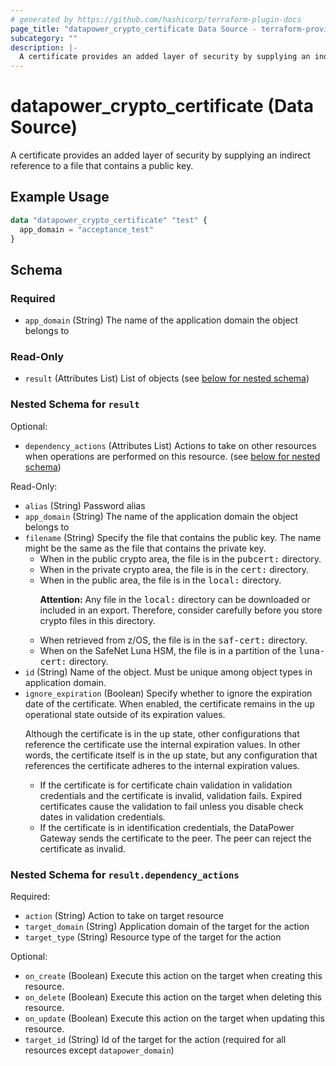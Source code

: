 ```yaml
---
# generated by https://github.com/hashicorp/terraform-plugin-docs
page_title: "datapower_crypto_certificate Data Source - terraform-provider-datapower"
subcategory: ""
description: |-
  A certificate provides an added layer of security by supplying an indirect reference to a file that contains a public key.
---
```


# datapower_crypto_certificate (Data Source)

A certificate provides an added layer of security by supplying an indirect reference to a file that contains a public key.

## Example Usage

```terraform
data "datapower_crypto_certificate" "test" {
  app_domain = "acceptance_test"
}
```

<!-- schema generated by tfplugindocs -->
## Schema

### Required

- `app_domain` (String) The name of the application domain the object belongs to

### Read-Only

- `result` (Attributes List) List of objects (see [below for nested schema](#nestedatt--result))

<a id="nestedatt--result"></a>
### Nested Schema for `result`

Optional:

- `dependency_actions` (Attributes List) Actions to take on other resources when operations are performed on this resource. (see [below for nested schema](#nestedatt--result--dependency_actions))

Read-Only:

- `alias` (String) Password alias
- `app_domain` (String) The name of the application domain the object belongs to
- `filename` (String) Specify the file that contains the public key. The name might be the same as the file that contains the private key. <ul><li>When in the public crypto area, the file is in the <tt>pubcert:</tt> directory.</li><li>When in the private crypto area, the file is in the <tt>cert:</tt> directory.</li><li>When in the public area, the file is in the <tt>local:</tt> directory. <p><b>Attention:</b> Any file in the <tt>local:</tt> directory can be downloaded or included in an export. Therefore, consider carefully before you store crypto files in this directory.</p></li><li>When retrieved from z/OS, the file is in the <tt>saf-cert:</tt> directory.</li><li>When on the SafeNet Luna HSM, the file is in a partition of the <tt>luna-cert:</tt> directory.</li></ul>
- `id` (String) Name of the object. Must be unique among object types in application domain.
- `ignore_expiration` (Boolean) Specify whether to ignore the expiration date of the certificate. When enabled, the certificate remains in the <tt>up</tt> operational state outside of its expiration values. <p>Although the certificate is in the <tt>up</tt> state, other configurations that reference the certificate use the internal expiration values. In other words, the certificate itself is in the <tt>up</tt> state, but any configuration that references the certificate adheres to the internal expiration values.</p><ul><li>If the certificate is for certificate chain validation in validation credentials and the certificate is invalid, validation fails. Expired certificates cause the validation to fail unless you disable check dates in validation credentials.</li><li>If the certificate is in identification credentials, the DataPower Gateway sends the certificate to the peer. The peer can reject the certificate as invalid.</li></ul>

<a id="nestedatt--result--dependency_actions"></a>
### Nested Schema for `result.dependency_actions`

Required:

- `action` (String) Action to take on target resource
- `target_domain` (String) Application domain of the target for the action
- `target_type` (String) Resource type of the target for the action

Optional:

- `on_create` (Boolean) Execute this action on the target when creating this resource.
- `on_delete` (Boolean) Execute this action on the target when deleting this resource.
- `on_update` (Boolean) Execute this action on the target when updating this resource.
- `target_id` (String) Id of the target for the action (required for all resources except `datapower_domain`)
